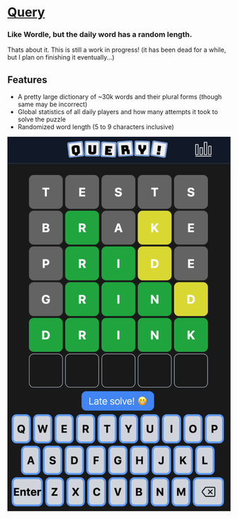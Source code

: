 # [Query](https://query.trevinsmall.com)
### Like Wordle, but the daily word has a random length.

Thats about it. This is still a work in progress! (it has been dead for a while, but I plan on finishing it eventually...)

## Features
- A pretty large dictionary of ~30k words and their plural forms (though same may be incorrect)
- Global statistics of all daily players and how many attempts it took to solve the puzzle
- Randomized word length (5 to 9 characters inclusive)

![Query Website](https://github.com/Trevin-Small/Query/blob/main/readme-img.png)